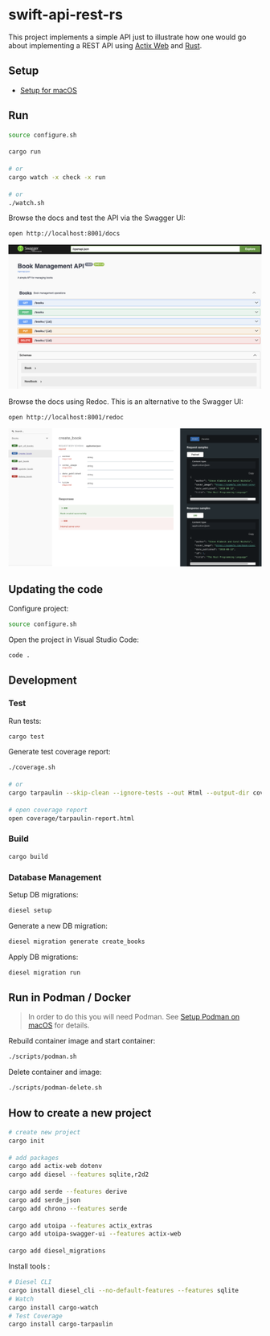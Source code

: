 # swift-api-rest-rs
This project implements a simple API just to illustrate how one would go about implementing a REST API using [Actix Web](https://actix.rs/) and [Rust](https://www.rust-lang.org/). 

## Setup

* [Setup for macOS](./docs/setup-macos.md)

## Run

```bash
source configure.sh

cargo run

# or
cargo watch -x check -x run

# or
./watch.sh
```

Browse the docs and test the API via the Swagger UI:

```bash
open http://localhost:8001/docs
```

![swagger-ui](./docs/swagger-ui.png)

Browse the docs using Redoc. This is an alternative to the Swagger UI:

```bash
open http://localhost:8001/redoc
```

![redoc-ui](./docs/redoc-ui.png)

## Updating the code

Configure project:

```bash
source configure.sh
```

Open the project in Visual Studio Code:

```bash
code .
```

## Development

### Test

Run tests:

```bash
cargo test
```

Generate test coverage report:

```bash
./coverage.sh

# or
cargo tarpaulin --skip-clean --ignore-tests --out Html --output-dir coverage

# open coverage report
open coverage/tarpaulin-report.html
```

### Build

```bash
cargo build
```

### Database Management

Setup DB migrations:

```bash
diesel setup
```

Generate a new DB migration:

```bash
diesel migration generate create_books
```

Apply DB migrations:

```bash
diesel migration run
```

## Run in Podman / Docker 

> In order to do this you will need Podman. See [Setup Podman on macOS](./docs/setup-podman-macos.md) for details.

Rebuild container image and start container:

```bash
./scripts/podman.sh
```

Delete container and image:

```bash
./scripts/podman-delete.sh
```

## How to create a new project

```bash
# create new project
cargo init

# add packages
cargo add actix-web dotenv
cargo add diesel --features sqlite,r2d2

cargo add serde --features derive
cargo add serde_json
cargo add chrono --features serde

cargo add utoipa --features actix_extras
cargo add utoipa-swagger-ui --features actix-web

cargo add diesel_migrations
```

Install tools :

```bash
# Diesel CLI
cargo install diesel_cli --no-default-features --features sqlite
# Watch
cargo install cargo-watch
# Test Coverage
cargo install cargo-tarpaulin
```

